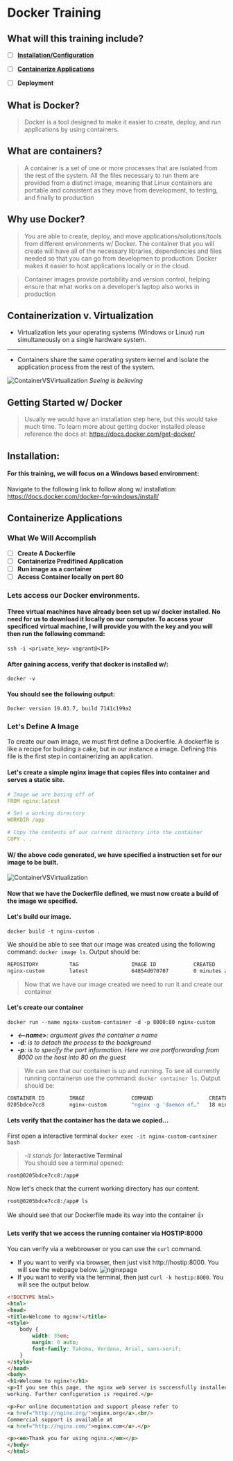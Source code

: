 # Docker Training

## What will this training include?
- [ ]	[**Installation/Configuration**](#installation)
- [ ]	[**Containerize Applications**](#containerize-applications)
- [ ]	**Deployment**


## What is Docker?
> Docker is a tool designed to make it easier to create, deploy, and run applications by using containers.

## What are containers?
> A container is a set of one or more processes that are isolated from the rest of the system. All the files necessary to run them are provided from a distinct image, meaning that Linux containers are portable and consistent as they move from development, to testing, and finally to production

## Why use Docker?
> You are able to create, deploy, and move applications/solutions/tools from different environments w/ Docker. The container that you will create will have all of the necessary libraries, dependencies and files needed so that you can go from developmen to production. Docker makes it easier to host applications locally or in the cloud.

> Container images provide portability and version control, helping ensure that what works on a developer’s laptop also works in production

## Containerization v. Virtualization
* Virtualization lets your operating systems (Windows or Linux) run simultaneously on a single hardware system.  
---
* Containers share the same operating system kernel and isolate the application process from the rest of the system.


![ContainerVSVirtualization](container-virtual.png)
*Seeing is believing*

## Getting Started w/ Docker
> Usually we would have an installation step here, but this would take much time. To learn more about getting docker installed please reference the docs at: https://docs.docker.com/get-docker/

## Installation:
#### For this training, we will focus on a Windows based environment:
Navigate to the following link to follow along w/ installation: https://docs.docker.com/docker-for-windows/install/

## Containerize Applications
### What We Will Accomplish
- [ ] **Create A Dockerfile**
- [ ] **Containerize Predifined Application**
- [ ] **Run image as a container**
- [ ] **Access Container locally on port 80**

### Lets access our Docker environments.
#### Three virtual machines have already been set up w/ docker installed. No need for us to download it locally on our computer. To access your specificed virtual machine, I will provide you with the key and you will then run the following command:  
`ssh -i <private_key> vagrant@<IP>`
#### After gaining access, verify that docker is installed w/:
`docker -v`
#### You should see the following output:
```bash
Docker version 19.03.7, build 7141c199a2
```
### Let's Define A Image
To create our own image, we must first define a Dockerfile. A dockerfile is like a recipe for building a cake, but in our instance a image. Defining this file is the first step in containerizing an application.

#### Let's create a simple nginx image that copies files into container and serves a static site.
```yaml
# Image we are basing off of
FROM nginx:latest

# Set a working directory
WORKDIR /app

# Copy the contents of our current directory into the container
COPY . .
```
#### W/ the above code generated, we have specified a instruction set for our image to be built.
![ContainerVSVirtualization](docker-docs.svg)

#### Now that we have the Dockerfile defined, we must now create a build of the image we specified.

#### Let's build our image.
`docker build -t nginx-custom .`

We should be able to see that our image was created using the following command: `docker image ls`. Output should be:
```sh
REPOSITORY          TAG                 IMAGE ID            CREATED             SIZE
nginx-custom        latest              64854d070707        0 minutes ago       127MB
```
> Now that we have our image created we need to run it and create our container

#### Let's create our container
`docker run --name nginx-custom-container -d -p 8000:80 nginx-custom`
* ***<--name>**: argument gives the container a name*  
* ***-d**: is to detach the process to the background*  
* ***-p**: is to specify the port information. Here we are portforwarding from 8000 on the host into 80 on the guest*  

> We can see that our container is up and running. To see all currently running containersn use the command: `docker container ls`. Output should be:
```sh
CONTAINER ID        IMAGE               COMMAND                  CREATED             STATUS              PORTS                  NAMES
0205bdce7cc8        nginx-custom        "nginx -g 'daemon of…"   18 minutes ago      Up 18 minutes       0.0.0.0:8000->80/tcp   nginx-custom-container
```

#### Lets verify that the container has the data we copied...
First open a interactive terminal
`docker exec -it nginx-custom-container bash`
> *-it stands for* **Interactive Terminal**  
> You should see a terminal opened:
```
root@0205bdce7cc8:/app#
```
Now let's check that the current working directory has our content.  
```bash
root@0205bdce7cc8:/app# ls
```
We should see that our Dockerfile made its way into the container :+1:

#### Lets verify that we access the running container via HOSTIP:8000
You can verify via a webbrowser or you can use the `curl` command.
* If you want to verify via browser, then just visit http://hostip:8000. You will see the webpage below.
![nginxpage](nginx.png)
* If you want to verify via the terminal, then just `curl -k hostip:8000`. You will see the output below.
```html
<!DOCTYPE html>
<html>
<head>
<title>Welcome to nginx!</title>
<style>
    body {
        width: 35em;
        margin: 0 auto;
        font-family: Tahoma, Verdana, Arial, sans-serif;
    }
</style>
</head>
<body>
<h1>Welcome to nginx!</h1>
<p>If you see this page, the nginx web server is successfully installed and
working. Further configuration is required.</p>

<p>For online documentation and support please refer to
<a href="http://nginx.org/">nginx.org</a>.<br/>
Commercial support is available at
<a href="http://nginx.com/">nginx.com</a>.</p>

<p><em>Thank you for using nginx.</em></p>
</body>
</html>
```
